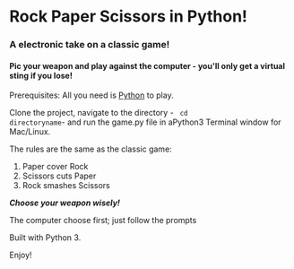 # Rock Paper Scissors in Python!
### A electronic take on a classic game!     
#### Pic your weapon and play against the computer - you'll only get a virtual sting if you lose!

Prerequisites: All you need is [Python](https://www.python.org/download/releases/3.0) to play.

Clone the project, navigate to the directory - <code> cd directoryname</code>- and run the game.py file in aPython3 Terminal window for Mac/Linux.

The rules are the same as the classic game:  
1. Paper cover Rock   
2. Scissors cuts Paper  
3. Rock smashes Scissors  

***Choose your weapon wisely!***

The computer choose first; just follow the prompts

Built with Python 3.

Enjoy!